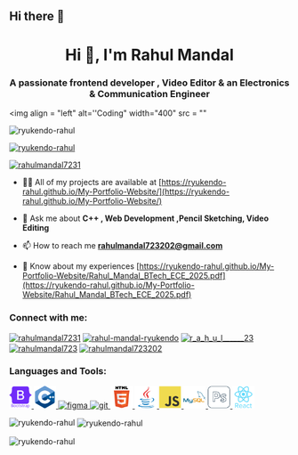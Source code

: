 ## Hi there 👋

<!--
**Ryukendo-Rahul/Ryukendo-Rahul** is a ✨ _special_ ✨ repository because its `README.md` (this file) appears on your GitHub profile.

Here are some ideas to get you started:

- 🔭 I’m currently working on ...
- 🌱 I’m currently learning ...
- 👯 I’m looking to collaborate on ...
- 🤔 I’m looking for help with ...
- 💬 Ask me about ...
- 📫 How to reach me: ...
- 😄 Pronouns: ...
- ⚡ Fun fact: ...
-->
<h1 align="center">Hi 👋, I'm Rahul Mandal</h1>
<h3 align="center">A passionate frontend developer , Video Editor & an Electronics & Communication Engineer</h3>
<img align = "right" alt=''Coding" width="600" src = "https://cdn.dribbble.com/users/1162077/screenshots/3848914/programmer.gif"

<img align = "left" alt=''Coding" width="400" src = ""
<p align="left"> <img src="https://komarev.com/ghpvc/?username=ryukendo-rahul&label=Profile%20views&color=0e75b6&style=flat" alt="ryukendo-rahul" /> </p>

<p align="left"> <a href="https://github.com/ryo-ma/github-profile-trophy"><img src="https://github-profile-trophy.vercel.app/?username=ryukendo-rahul" alt="ryukendo-rahul" /></a> </p>

<p align="left"> <a href="https://twitter.com/rahulmandal7231" target="blank"><img src="https://img.shields.io/twitter/follow/rahulmandal7231?logo=twitter&style=for-the-badge" alt="rahulmandal7231" /></a> </p>

- 👨‍💻 All of my projects are available at [https://ryukendo-rahul.github.io/My-Portfolio-Website/](https://ryukendo-rahul.github.io/My-Portfolio-Website/)

- 💬 Ask me about **C++ , Web Development ,Pencil Sketching, Video Editing**

- 📫 How to reach me **rahulmandal723202@gmail.com**

- 📄 Know about my experiences [https://ryukendo-rahul.github.io/My-Portfolio-Website/Rahul_Mandal_BTech_ECE_2025.pdf](https://ryukendo-rahul.github.io/My-Portfolio-Website/Rahul_Mandal_BTech_ECE_2025.pdf)

<h3 align="left">Connect with me:</h3>
<p align="left">
<a href="https://twitter.com/rahulmandal7231" target="blank"><img align="center" src="https://raw.githubusercontent.com/rahuldkjain/github-profile-readme-generator/master/src/images/icons/Social/twitter.svg" alt="rahulmandal7231" height="30" width="40" /></a>
<a href="https://linkedin.com/in/rahul-mandal-ryukendo" target="blank"><img align="center" src="https://raw.githubusercontent.com/rahuldkjain/github-profile-readme-generator/master/src/images/icons/Social/linked-in-alt.svg" alt="rahul-mandal-ryukendo" height="30" width="40" /></a>
<a href="https://instagram.com/r_a_h_u_l______23" target="blank"><img align="center" src="https://raw.githubusercontent.com/rahuldkjain/github-profile-readme-generator/master/src/images/icons/Social/instagram.svg" alt="r_a_h_u_l______23" height="30" width="40" /></a>
<a href="https://www.codechef.com/users/rahulmandal723" target="blank"><img align="center" src="https://cdn.jsdelivr.net/npm/simple-icons@3.1.0/icons/codechef.svg" alt="rahulmandal723" height="30" width="40" /></a>
<a href="https://www.leetcode.com/rahulmandal723202" target="blank"><img align="center" src="https://raw.githubusercontent.com/rahuldkjain/github-profile-readme-generator/master/src/images/icons/Social/leet-code.svg" alt="rahulmandal723202" height="30" width="40" /></a>
</p>

<h3 align="left">Languages and Tools:</h3>
<p align="left"> <a href="https://getbootstrap.com" target="_blank" rel="noreferrer"> <img src="https://raw.githubusercontent.com/devicons/devicon/master/icons/bootstrap/bootstrap-plain-wordmark.svg" alt="bootstrap" width="40" height="40"/> </a> <a href="https://www.w3schools.com/cpp/" target="_blank" rel="noreferrer"> <img src="https://raw.githubusercontent.com/devicons/devicon/master/icons/cplusplus/cplusplus-original.svg" alt="cplusplus" width="40" height="40"/> </a> <a href="https://www.figma.com/" target="_blank" rel="noreferrer"> <img src="https://www.vectorlogo.zone/logos/figma/figma-icon.svg" alt="figma" width="40" height="40"/> </a> <a href="https://git-scm.com/" target="_blank" rel="noreferrer"> <img src="https://www.vectorlogo.zone/logos/git-scm/git-scm-icon.svg" alt="git" width="40" height="40"/> </a> <a href="https://www.w3.org/html/" target="_blank" rel="noreferrer"> <img src="https://raw.githubusercontent.com/devicons/devicon/master/icons/html5/html5-original-wordmark.svg" alt="html5" width="40" height="40"/> </a> <a href="https://www.java.com" target="_blank" rel="noreferrer"> <img src="https://raw.githubusercontent.com/devicons/devicon/master/icons/java/java-original.svg" alt="java" width="40" height="40"/> </a> <a href="https://developer.mozilla.org/en-US/docs/Web/JavaScript" target="_blank" rel="noreferrer"> <img src="https://raw.githubusercontent.com/devicons/devicon/master/icons/javascript/javascript-original.svg" alt="javascript" width="40" height="40"/> </a> <a href="https://www.mysql.com/" target="_blank" rel="noreferrer"> <img src="https://raw.githubusercontent.com/devicons/devicon/master/icons/mysql/mysql-original-wordmark.svg" alt="mysql" width="40" height="40"/> </a> <a href="https://www.photoshop.com/en" target="_blank" rel="noreferrer"> <img src="https://raw.githubusercontent.com/devicons/devicon/master/icons/photoshop/photoshop-line.svg" alt="photoshop" width="40" height="40"/> </a> <a href="https://reactjs.org/" target="_blank" rel="noreferrer"> <img src="https://raw.githubusercontent.com/devicons/devicon/master/icons/react/react-original-wordmark.svg" alt="react" width="40" height="40"/> </a> </p>

<p><img align="left" src="https://github-readme-stats.vercel.app/api/top-langs?username=ryukendo-rahul&show_icons=true&locale=en&layout=compact" alt="ryukendo-rahul" /></p>

<p>&nbsp;<img align="center" src="https://github-readme-stats.vercel.app/api?username=ryukendo-rahul&show_icons=true&locale=en" alt="ryukendo-rahul" /></p>

<p><img align="center" src="https://github-readme-streak-stats.herokuapp.com/?user=ryukendo-rahul&" alt="ryukendo-rahul" /></p>
